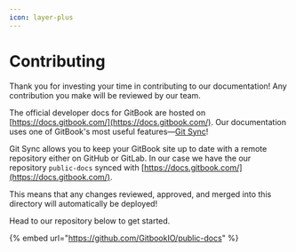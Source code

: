 ```yaml
---
icon: layer-plus
---
```


# Contributing

Thank you for investing your time in contributing to our documentation! Any contribution you make will be reviewed by our team.

The official developer docs for GitBook are hosted on [https://docs.gitbook.com/](https://docs.gitbook.com/). Our documentation uses one of GitBook's most useful features—[Git Sync](https://docs.gitbook.com/product-tour/git-sync)!

Git Sync allows you to keep your GitBook site up to date with a remote repository either on GitHub or GitLab. In our case we have the our repository `public-docs` synced with [https://docs.gitbook.com/](https://docs.gitbook.com/).

This means that any changes reviewed, approved, and merged into this directory will automatically be deployed!

Head to our repository below to get started.

{% embed url="https://github.com/GitbookIO/public-docs" %}
